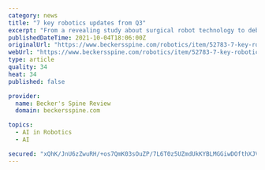 ```yaml
---
category: news
title: "7 key robotics updates from Q3"
excerpt: "From a revealing study about surgical robot technology to debut surgeries, here are seven key updates on spine and orthopedic robots in the third quarter."
publishedDateTime: 2021-10-04T18:06:00Z
originalUrl: "https://www.beckersspine.com/robotics/item/52783-7-key-robotics-updates-from-q3.html"
webUrl: "https://www.beckersspine.com/robotics/item/52783-7-key-robotics-updates-from-q3.html"
type: article
quality: 34
heat: 34
published: false

provider:
  name: Becker's Spine Review
  domain: beckersspine.com

topics:
  - AI in Robotics
  - AI

secured: "xQhK/JnU6zZwuRH/+os7QmK03sOuZP/7L6T0z5UZmdUkKYBLMGGiwDOfthXJV/ssrZsU9bMb9JsO7XqU9fFaX7/51wZ58STyPn7qivD9cMcyvI2AYr8R2quoGmUBrQLYjUEcEV3ITE4jE+fA4nNh/PhbzBCz8PdQMoeKul6vydDL84AWUZdruI2VYecqRS+2mEI/xhD0LSaF2f51X3r1hmklwFWGG0DoLQJ0+ez5BMso4owoP+SyF+lBr9EMCf66dDrIN/P1OANZQMyA1yqkCbQTig3N1bLL9ZJdk7UZPdsAuMGhqeHJlEdYVgiwH2CFM+Er9HpYoWLbfhhQ6hRsawuNFjwdbN7fwXVLamMXFJE=;ntLArWaae8hhNmqe5mh+jQ=="
---
```


